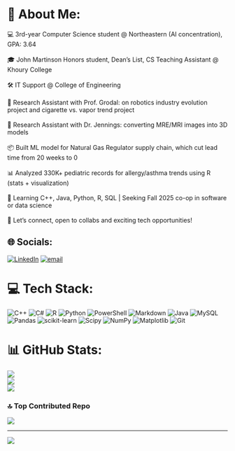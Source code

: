 # 💫 About Me:
💻 3rd-year Computer Science student @ Northeastern (AI concentration), GPA: 3.64<br><br>🎓 John Martinson Honors student, Dean’s List, CS Teaching Assistant @ Khoury College<br><br>🛠️ IT Support @ College of Engineering<br><br>🤖 Research Assistant with Prof. Grodal: on robotics industry evolution project and cigarette vs. vapor trend project<br><br>🧠 Research Assistant with Dr. Jennings: converting MRE/MRI images into 3D models<br><br>📦 Built ML model for Natural Gas Regulator supply chain, which cut lead time from 20 weeks to 0<br><br>📊 Analyzed 330K+ pediatric records for allergy/asthma trends using R (stats + visualization)<br><br>🔧 Learning C++, Java, Python, R, SQL | Seeking Fall 2025 co-op in software or data science<br><br>🤝 Let’s connect, open to collabs and exciting tech opportunities!


## 🌐 Socials:
[![LinkedIn](https://img.shields.io/badge/LinkedIn-%230077B5.svg?logo=linkedin&logoColor=white)](https://linkedin.com/in/https://www.linkedin.com/in/mateo-biggs/) [![email](https://img.shields.io/badge/Email-D14836?logo=gmail&logoColor=white)](mailto:biggs.m@northeastern.edu) 

# 💻 Tech Stack:
![C++](https://img.shields.io/badge/c++-%2300599C.svg?style=for-the-badge&logo=c%2B%2B&logoColor=white) ![C#](https://img.shields.io/badge/c%23-%23239120.svg?style=for-the-badge&logo=csharp&logoColor=white) ![R](https://img.shields.io/badge/r-%23276DC3.svg?style=for-the-badge&logo=r&logoColor=white) ![Python](https://img.shields.io/badge/python-3670A0?style=for-the-badge&logo=python&logoColor=ffdd54) ![PowerShell](https://img.shields.io/badge/PowerShell-%235391FE.svg?style=for-the-badge&logo=powershell&logoColor=white) ![Markdown](https://img.shields.io/badge/markdown-%23000000.svg?style=for-the-badge&logo=markdown&logoColor=white) ![Java](https://img.shields.io/badge/java-%23ED8B00.svg?style=for-the-badge&logo=openjdk&logoColor=white) ![MySQL](https://img.shields.io/badge/mysql-4479A1.svg?style=for-the-badge&logo=mysql&logoColor=white) ![Pandas](https://img.shields.io/badge/pandas-%23150458.svg?style=for-the-badge&logo=pandas&logoColor=white) ![scikit-learn](https://img.shields.io/badge/scikit--learn-%23F7931E.svg?style=for-the-badge&logo=scikit-learn&logoColor=white) ![Scipy](https://img.shields.io/badge/SciPy-%230C55A5.svg?style=for-the-badge&logo=scipy&logoColor=%white) ![NumPy](https://img.shields.io/badge/numpy-%23013243.svg?style=for-the-badge&logo=numpy&logoColor=white) ![Matplotlib](https://img.shields.io/badge/Matplotlib-%23ffffff.svg?style=for-the-badge&logo=Matplotlib&logoColor=black) ![Git](https://img.shields.io/badge/git-%23F05033.svg?style=for-the-badge&logo=git&logoColor=white)
# 📊 GitHub Stats:
![](https://github-readme-stats.vercel.app/api?username=CodeMateo15&theme=dark&hide_border=false&include_all_commits=false&count_private=true)<br/>
![](https://nirzak-streak-stats.vercel.app/?user=CodeMateo15&theme=dark&hide_border=false)<br/>
![](https://github-readme-stats.vercel.app/api/top-langs/?username=CodeMateo15&theme=dark&hide_border=false&include_all_commits=false&count_private=true&layout=compact)

### 🔝 Top Contributed Repo
![](https://github-contributor-stats.vercel.app/api?username=CodeMateo15&limit=5&theme=dark&combine_all_yearly_contributions=true)

---
[![](https://visitcount.itsvg.in/api?id=CodeMateo15&icon=0&color=0)](https://visitcount.itsvg.in)

<!-- Proudly created with GPRM ( https://gprm.itsvg.in ) -->
